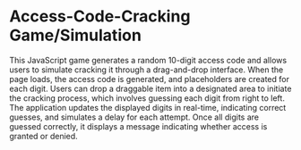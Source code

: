 # Access-Code-Cracking Game/Simulation

This JavaScript game generates a random 10-digit access code and allows users to simulate cracking it through a drag-and-drop interface. When the page loads, the access code is generated, and placeholders are created for each digit. Users can drop a draggable item into a designated area to initiate the cracking process, which involves guessing each digit from right to left. The application updates the displayed digits in real-time, indicating correct guesses, and simulates a delay for each attempt. Once all digits are guessed correctly, it displays a message indicating whether access is granted or denied.
